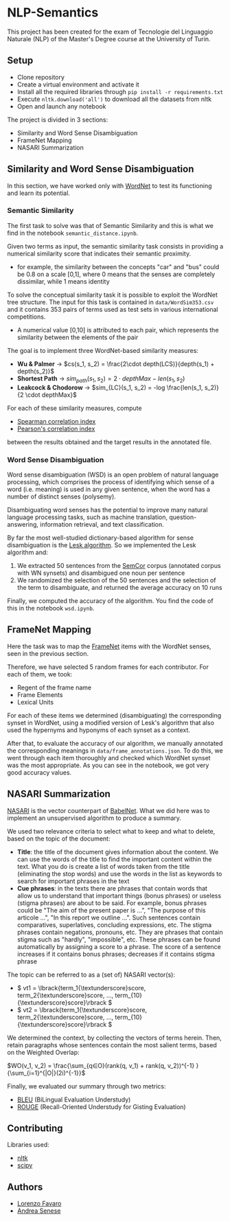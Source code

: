 
# NLP-Semantics
This project has been created for the exam of Tecnologie del Linguaggio Naturale (NLP) of the Master's Degree course at the University of Turin.

## Setup
- Clone repository
- Create a virtual environment and activate it
- Install all the required libraries through `pip install -r requirements.txt`
- Execute `nltk.download('all')` to download all the datasets from nltk
- Open and launch any notebook

The project is divided in 3 sections:
- Similarity and Word Sense Disambiguation
- FrameNet Mapping
- NASARI Summarization

## Similarity and Word Sense Disambiguation
In this section, we have worked only with [WordNet](https://wordnet.princeton.edu/) to test its functioning and learn its potential.

### Semantic Similarity
The first task to solve was that of Semantic Similarity and this is what we find in the notebook `semantic_distance.ipynb`.

Given two terms as input, the semantic similarity task consists in providing a numerical similarity score that indicates their semantic proximity.
- for example, the similarity between the concepts "car" and "bus" could be 0.8 on a scale [0,1], where 0 means that the senses are completely dissimilar, while 1 means identity

To solve the conceptual similarity task it is possible to exploit the WordNet tree structure.
The input for this task is contained in `data/WordSim353.csv` and it contains 353 pairs of terms used as test sets in various international competitions.
- A numerical value [0,10] is attributed to each pair, which represents the similarity between the elements of the pair

The goal is to implement three WordNet-based similarity measures:
 - **Wu & Palmer** &rarr; $cs(s_1, s_2) = \frac{2\cdot depth(LCS)}{depth(s_1) + depth(s_2)}$
 - **Shortest Path** &rarr; $sim_{path}(s_1, s_2)	 = 2 \cdot depthMax - len(s_1, s_2)$
 - **Leakcock & Chodorow** &rarr; $sim_{LC}(s_1, s_2) = -log \frac{len(s_1, s_2)}{2 \cdot depthMax}$

For each of these similarity measures, compute
- [Spearman correlation index](https://en.wikipedia.org/wiki/Spearman%27s_rank_correlation_coefficient)
- [Pearson's correlation index](https://en.wikipedia.org/wiki/Pearson_correlation_coefficient)

between the results obtained and the target results in the annotated file.

### Word Sense Disambiguation
Word sense disambiguation (WSD) is an open problem of natural language processing, which comprises the process of identifying which sense of a word (i.e. meaning) is used in any given sentence, when the word has a number of distinct senses (polysemy).

Disambiguating word senses has the potential to improve many natural language processing tasks, such as machine translation, question-answering, information retrieval, and text classification.

By far the most well-studied dictionary-based algorithm for sense disambiguation is the [Lesk algorithm](https://en.wikipedia.org/wiki/Lesk_algorithm).
So we implemented the Lesk algorithm and:
 1. We extracted 50 sentences from the [SemCor](http://web.eecs.umich.edu/~mihalcea/downloads.html) corpus (annotated corpus with WN synsets) and disambigued one noun per sentence
 2. We randomized the selection of the 50 sentences and the selection of the term to disambiguate, and returned the average accuracy on 10 runs

Finally, we computed the accuracy of the algorithm.
You find the code of this in the notebook `wsd.ipynb`.

## FrameNet Mapping
Here the task was to map the [FrameNet](https://framenet.icsi.berkeley.edu/fndrupal/) items with the WordNet senses, seen in the previous section.

Therefore, we have selected 5 random frames for each contributor. For each of them, we took:
- Regent of the frame name
- Frame Elements
- Lexical Units

For each of these items we determined (disambiguating) the corresponding synset in WordNet, using a modified version of Lesk's algorithm that also used the hypernyms and hyponyms of each synset as a context.

After that, to evaluate the accuracy of our algorithm, we manually annotated the corresponding meanings in `data/frame_annotations.json`. To do this, we went through each item thoroughly and checked which WordNet synset was the most appropriate.
As you can see in the notebook, we got very good accuracy values.

## NASARI Summarization
[NASARI](http://lcl.uniroma1.it/nasari/) is the vector counterpart of [BabelNet](https://babelnet.org/).
What we did here was to implement an unsupervised algorithm to produce a summary.

We used two relevance criteria to select what to keep and what to delete, based on the topic of the document:
 - **Title**: the title of the document gives information about the content. We can use the words of the title to find the important content within the text. What you do is create a list of words taken from the title (eliminating the stop words) and use the words in the list as keywords to search for important phrases in the text
 - **Cue phrases**: in the texts there are phrases that contain words that allow us to understand that important things (bonus phrases) or useless (stigma phrases) are about to be said. For example, bonus phrases could be "The aim of the present paper is ...", "The purpose of this articole ...", "In this report we outline ...". Such sentences contain comparatives, superlatives, concluding expressions, etc. The stigma phrases contain negations, pronouns, etc. They are phrases that contain stigma such as "hardly", "impossible", etc.
These phrases can be found automatically by assigning a score to a phrase. The score of a sentence increases if it contains bonus phrases; decreases if it contains stigma phrase

The topic can be referred to as a (set of) NASARI vector(s):
- $ vt1 = \lbrack{term_1{\textunderscore}score, term_2{\textunderscore}score, …, term_{10}{\textunderscore}score}\rbrack $
- $ vt2 = \lbrack{term_1{\textunderscore}score, term_2{\textunderscore}score, …, term_{10}{\textunderscore}score}\rbrack $

We determined the context, by collecting the vectors of terms herein. Then, retain paragraphs whose sentences contain the most salient terms, based on
the Weighted Overlap:

$WO(v_1, v_2) = \frac{\sum_{q∈O}(rank(q, v_1) + rank(q, v_2))^{-1} } {\sum_{i=1}^{|O|}(2i)^{-1}}$

Finally, we evaluated our summary through two metrics:
 - [BLEU](https://en.wikipedia.org/wiki/BLEU) (BiLingual Evaluation Understudy)
 - [ROUGE](https://en.wikipedia.org/wiki/ROUGE_(metric)) (Recall-Oriented Understudy for Gisting Evaluation)

## Contributing
Libraries used:
- [nltk](https://www.nltk.org/)
- [scipy](https://scipy.org/)

## Authors
 - [Lorenzo Favaro](https://github.com/lorenzofavaro)
 - [Andrea Senese](https://github.com/AndreaSenese)
